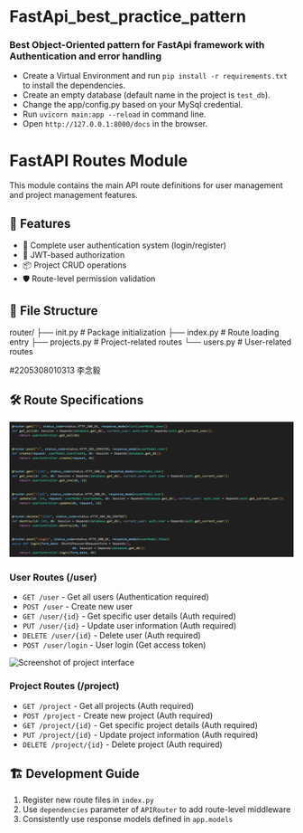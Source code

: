 # FastApi_best_practice_pattern

### Best Object-Oriented pattern for FastApi framework with Authentication and error handling  

- Create a Virtual Environment and run `pip install -r requirements.txt` to install the dependencies.
- Create an empty database (default name in the project is `test_db`).
- Change the app/config.py based on your MySql credential.
- Run `uvicorn main:app --reload` in command line.
- Open `http://127.0.0.1:8000/docs` in the browser.


# FastAPI Routes Module

This module contains the main API route definitions for user management and project management features.

## 🚀 Features

- 👥 Complete user authentication system (login/register)
- 🔐 JWT-based authorization
- 📦 Project CRUD operations
- 🛡️ Route-level permission validation

## 📂 File Structure
router/
├── init.py # Package initialization
├── index.py # Route loading entry
├── projects.py # Project-related routes
└── users.py # User-related routes

#2205308010313 李念毅
## 🛠️ Route Specifications

![Screenshot of project interface](images/users3.png)
### User Routes (/user)
- `GET /user` - Get all users (Authentication required)
- `POST /user` - Create new user
- `GET /user/{id}` - Get specific user details (Auth required)
- `PUT /user/{id}` - Update user information (Auth required)
- `DELETE /user/{id}` - Delete user (Auth required)
- `POST /user/login` - User login (Get access token)

![Screenshot of project interface](images/proje)
### Project Routes (/project)
- `GET /project` - Get all projects (Auth required)
- `POST /project` - Create new project (Auth required)
- `GET /project/{id}` - Get specific project details (Auth required)
- `PUT /project/{id}` - Update project information (Auth required)
- `DELETE /project/{id}` - Delete project (Auth required)

## 🏗️ Development Guide

1. Register new route files in `index.py`
2. Use `dependencies` parameter of `APIRouter` to add route-level middleware
3. Consistently use response models defined in `app.models`